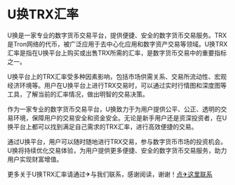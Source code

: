 # U换TRX汇率

U换是一家专业的数字货币交易平台，提供便捷、安全的数字货币交易服务。TRX是Tron网络的代币，被广泛应用于去中心化应用和数字资产交易等领域。U换TRX汇率是指在U换平台上购买或出售TRX所需的汇率，是数字货币交易中的重要指标之一。

U换平台上的TRX汇率受多种因素影响，包括市场供需关系、交易所流动性、宏观经济环境等。用户在U换平台上进行TRX交易时，可以通过实时行情图和深度图等工具，了解当前的汇率情况，做出明智的交易决策。

作为一家专业的数字货币交易平台，U换致力于为用户提供公平、公正、透明的交易环境，保障用户的交易安全和资金安全。无论是新手用户还是资深投资者，在U换平台上都可以找到满足自己需求的TRX汇率，进行高效便捷的交易。

通过U换平台，用户可以随时随地进行TRX交易，参与数字货币市场的投资机会。U换将持续优化交易体验，为用户提供更多便捷、安全的数字货币交易服务，助力用户实现财富增值。

更多关于U换TRX汇率请通过✈与我们联系，感谢阅读，谢谢！[点✈这里联系](https://ads.k02.cc)